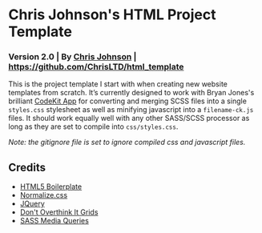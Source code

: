 # Chris Johnson's HTML Project Template
### Version 2.0 | By [Chris Johnson](http://chrisltd.com) | https://github.com/ChrisLTD/html_template

This is the project template I start with when creating new website templates from scratch. It’s currently designed to work with Bryan Jones's brilliant [CodeKit App](http://incident57.com/codekit/) for converting and merging SCSS files into a single `styles.css` stylesheet as well as minifying javascript into a `filename-ck.js` files. It should work equally well with any other SASS/SCSS processor as long as they are set to compile into `css/styles.css`.

*Note: the gitignore file is set to ignore compiled css and javascript files.*

## Credits
* [HTML5 Boilerplate](https://github.com/h5bp/html5-boilerplate)
* [Normalize.css](https://github.com/necolas/normalize.css/)
* [JQuery](http://jquery.com)
* [Don't Overthink It Grids](http://css-tricks.com/dont-overthink-it-grids/)
* [SASS Media Queries](https://github.com/jcroft/jeffcroft-css-framework-v2/blob/master/framework/css/contrib/_media_queries.sass)
